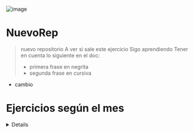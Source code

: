 
![image](https://user-images.githubusercontent.com/92409193/196016818-5e4ec585-9194-4488-9043-06b7b430fa88.png)

# NuevoRep

> nuevo repositorio
> A ver si sale este ejercicio
> Sigo aprendiendo
> Tener en cuenta lo siguiente en el doc:
> * primera frase en negrita
> * segunda frase en cursiva
* cambio

# Ejercicios según el mes 
<details>
    <sumary><b> Asistencia octubre: </b></sumary><br/>
    <ul>
    <li> Carlos Gustavo Ortiz - Laboratorio II - Clase 9 - “Clase aritmética: resta, multiplicación y división” </li>
<li></li>
    </ul>
</details>




